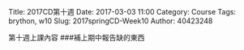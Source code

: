 Title: 2017CD第十週
Date: 2017-03-03 11:00
Category: Course
Tags: brython, w10
Slug: 2017springCD-Week10
Author: 40423248


第十週上課內容
###補上期中報告缺的東西